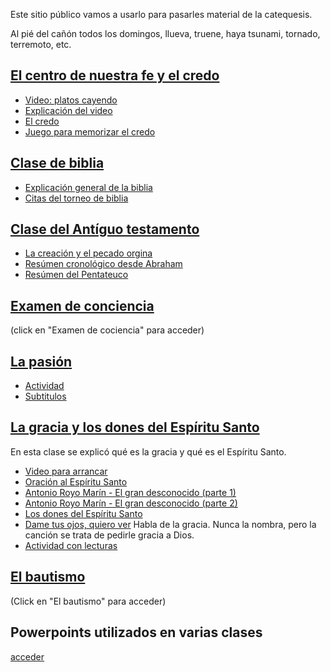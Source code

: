 Este sitio público vamos a usarlo para pasarles material de la catequesis.

Al pié del cañón todos los domingos, llueva, truene, haya tsunami, tornado, terremoto, etc.


## [El centro de nuestra fe y el credo](credo/)
 - [Video: platos cayendo](https://www.youtube.com/watch?v=hY91S80tu7Q)
 - [Explicación del video](credo/explicacion-video.html)
 - [El credo](credo/el-credo.html)
 - [Juego para memorizar el credo](credo/juego.html)

## [Clase de biblia](biblia/)
 - [Explicación general de la biblia](biblia/clase-de-biblia.html)
 - [Citas del torneo de biblia](biblia/citas-torneo.html)

## [Clase del Antíguo testamento](antiguo-testamento/)
- [La creación y el pecado orgina](antiguo-testamento/creacion.html)
- [Resúmen cronológico desde Abraham](antiguo-testamento/historia-israel.html)
- [Resúmen del Pentateuco](antiguo-testamento/pentateuco.html)

## [Examen de conciencia](pecado-confesion/examen-de-conciencia.html)
(click en "Examen de cociencia" para acceder)

## [La pasión](la-pasion/)
- [Actividad](la-pasion/actividad.html)
- [Subtitulos](la-pasion/la-pasion-subs-español.srt)

## [La gracia y los dones del Espíritu Santo](gracia-es/)

En esta clase se explicó qué es la gracia y qué es el Espíritu Santo.
 - [Video para arrancar](https://youtu.be/jwiKmt9NAfA)
 - [Oración al Espíritu Santo](gracia-es/oracion-es.html)
  - [Antonio Royo Marín - El gran desconocido (parte 1)](gracia-es/el-gran-desconocido-1.pdf)
  - [Antonio Royo Marín - El gran desconocido (parte 2)](gracia-es/el-gran-desconocido-2.pdf)
  - [Los dones del Espíritu Santo](gracia-es/gracia-dones.html)
  - [Dame tus ojos, quiero ver]( https://www.youtube.com/watch?v=ewR1yBcwMj8 ) Habla de la gracia. Nunca la nombra, pero la canción se trata de pedirle gracia a Dios.
  - [Actividad con lecturas](gracia-es/actividad.html)

## [El bautismo](bautismo/bautismo.html)
(Click en "El bautismo" para acceder)

## Powerpoints utilizados en varias clases
[acceder](https://marededeudelroserbadalona.jimdo.com/catequesis-adultos/)
